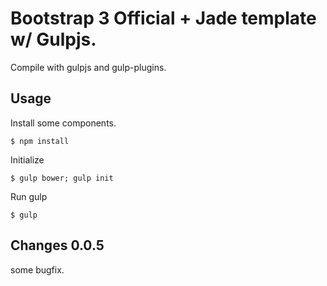# Bootstrap 3 Official + Jade template w/ Gulpjs.

Compile with gulpjs and gulp-plugins. 

## Usage

Install some components.

	$ npm install

Initialize

	$ gulp bower; gulp init

Run gulp

	$ gulp

## Changes 0.0.5

some bugfix.